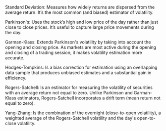 Standard Deviation: Measures how widely returns are dispersed from the average return. It’s the most common (and biased) estimator of volatility.

Parkinson's: Uses the stock’s high and low price of the day rather than just close to close prices. It’s useful to capture large price movements during the day.

Garman-Klass: Extends Parkinson's volatility by taking into account the opening and closing price. As markets are most active during the opening and closing of a trading session, it makes volatility estimation more accurate.

Hodges-Tompkins: Is a bias correction for estimation using an overlapping data sample that produces unbiased estimates and a substantial gain in efficiency.

Rogers-Satchell: Is an estimator for measuring the volatility of securities with an average return not equal to zero. Unlike Parkinson and Garman-Klass estimators, Rogers-Satchell incorporates a drift term (mean return not equal to zero).

Yang-Zhang: Is the combination of the overnight (close-to-open volatility), a weighted average of the Rogers-Satchell volatility and the day's open-to-close volatility.
